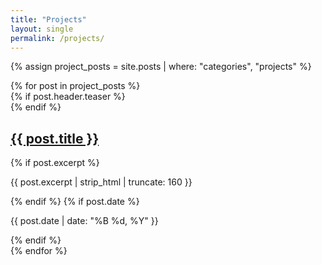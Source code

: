 ```yaml
---
title: "Projects"
layout: single
permalink: /projects/
---
```


{% assign project_posts = site.posts | where: "categories", "projects" %}

<div class="entries-grid">
  {% for post in project_posts %}
    <div class="grid__item">
      <article class="archive__item">
        {% if post.header.teaser %}
          <div class="archive__item-teaser">
            <img src="{{ post.header.teaser | relative_url }}" alt="">
          </div>
        {% endif %}
        <h2 class="archive__item-title">
          <a href="{{ post.url | relative_url }}">{{ post.title }}</a>
        </h2>
        {% if post.excerpt %}
          <p class="archive__item-excerpt">{{ post.excerpt | strip_html | truncate: 160 }}</p>
        {% endif %}
        {% if post.date %}
          <p class="archive__item-date"><time datetime="{{ post.date | date_to_xmlschema }}">{{ post.date | date: "%B %d, %Y" }}</time></p>
        {% endif %}
      </article>
    </div>
  {% endfor %}
</div>